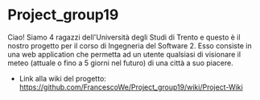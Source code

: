 # Project_group19

Ciao! Siamo 4 ragazzi dell'Università degli Studi di Trento e questo è il nostro progetto per il corso di Ingegneria del Software 2.
Esso consiste in una web application che permetta ad un utente qualsiasi di visionare il meteo (attuale o fino a 5 giorni nel futuro) di una città a suo piacere.

* Link alla wiki del progetto: https://github.com/FrancescoWe/Project_group19/wiki/Project-Wiki
